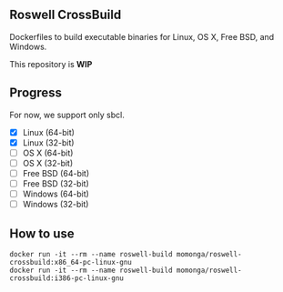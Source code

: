 
## Roswell CrossBuild

Dockerfiles to build executable binaries for Linux, OS X, Free BSD, and Windows.

This repository is **WIP**

## Progress

For now, we support only sbcl.

- [X] Linux (64-bit)
- [X] Linux (32-bit)
- [ ] OS X (64-bit)
- [ ] OS X (32-bit)
- [ ] Free BSD (64-bit)
- [ ] Free BSD (32-bit)
- [ ] Windows (64-bit)
- [ ] Windows (32-bit)

## How to use

```
docker run -it --rm --name roswell-build momonga/roswell-crossbuild:x86_64-pc-linux-gnu
docker run -it --rm --name roswell-build momonga/roswell-crossbuild:i386-pc-linux-gnu
```